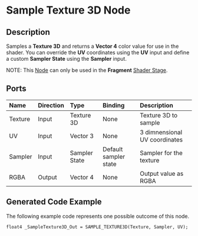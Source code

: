 # Sample Texture 3D Node

## Description

Samples a **Texture 3D** and returns a **Vector 4** color value for use in the shader. You can override the **UV** coordinates using the **UV** input and define a custom **Sampler State** using the **Sampler** input.

NOTE: This [Node](Node.md) can only be used in the **Fragment** [Shader Stage](Shader-Stage.md).

## Ports

| Name        | Direction           | Type  | Binding | Description |
|:------------ |:-------------|:-----|:---|:---|
| Texture |	Input |	Texture 3D  | None | Texture 3D to sample |
| UV      | Input |	Vector 3    | None	| 3 dimnensional UV coordinates |
| Sampler | Input |	Sampler State | Default sampler state | Sampler for the texture |
| RGBA	| Output	| Vector 4	| None	| Output value as RGBA |

## Generated Code Example

The following example code represents one possible outcome of this node.

```
float4 _SampleTexture3D_Out = SAMPLE_TEXTURE3D(Texture, Sampler, UV);
```